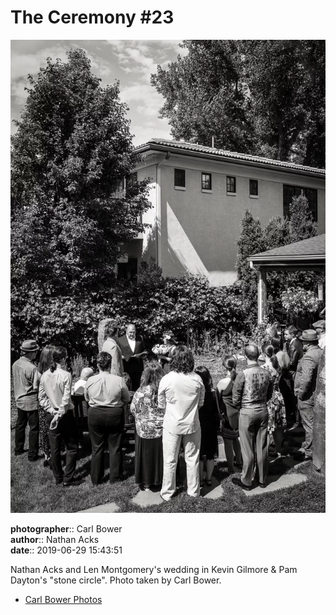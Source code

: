 # The Ceremony #23

![Nathan Acks and Len Montgomery's wedding in Kevin Gilmore and Pam Dayton's "stone circle"](assets/2019-06-29-set-1-the-ceremony-23.webp)

**photographer**:: Carl Bower  
**author**:: Nathan Acks  
**date**:: 2019-06-29 15:43:51

Nathan Acks and Len Montgomery's wedding in Kevin Gilmore & Pam Dayton's "stone circle". Photo taken by Carl Bower.

* [Carl Bower Photos](https://carlbowerphotos.com)
